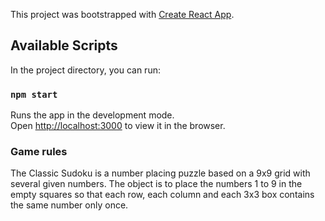 This project was bootstrapped with [Create React App](https://github.com/facebook/create-react-app).

## Available Scripts

In the project directory, you can run:

### `npm start`

Runs the app in the development mode.<br>
Open [http://localhost:3000](http://localhost:3000) to view it in the browser.

 ### Game rules
The Classic Sudoku is a number placing puzzle based on a 9x9 grid with several given numbers. The object is to place the numbers 1 to 9 in the empty squares so that each row, each column and each 3x3 box contains the same number only once.

